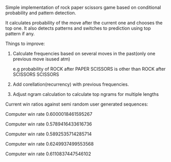 Simple implementation of rock paper scissors game based on conditional probability and pattern detection.

It calculates  probability of the move after the current one and chooses the top one.
It also detects patterns and switches to prediction using top pattern if any.

Things to improve:

1) Calculate frequencies based on several moves in the past(only one previous move isused atm)

    e.g probability of ROCK after PAPER SCISSORS is other than ROCK after SCISSORS SCISSORS

2) Add corellation(recurrency) with previous frequencies.

3) Adjust ngram calculation to calculate top ngrams for multiple lengths

Current win ratios against semi random user generated sequences:

Computer win rate 0.6000018461595267

Computer win rate 0.5789416433616736

Computer win rate 0.5892535714285714

Computer win rate 0.6249937499553568

Computer win rate 0.6110837447546102

